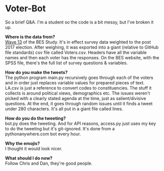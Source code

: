 # Voter-Bot

So a brief Q&A. I'm a student so the code is a bit messy, but I've broken it up.

**Where is the data from?**<br>
[Wave 13](https://www.britishelectionstudy.com/data-object/wave-13-of-the-2014-2018-british-election-study-internet-panel/) of the BES Study. It's in effect survey data weighted to the post 2017 election. After weighing, it was exported into a giant (relative to GitHub file standards) csv file called Voters.csv. Headers have all the variable names and then each voter has the responses. On the BES website, with the SPSS file, there's the full list of survey questions & variables. 

**How do you make the tweets?**<br>
The python program main.py recursively goes through each of the voters and in order just replaces variable values for prepared pieces of text. LA.csv is just a reference to convert codes to constituencies. The stuff it collects is around political views, demographics etc. The issues weren't picked with a clearly stated agenda at the time, just as salient/divisive questions. At the end, it goes through random issues until it finds a tweet under 280 characters. It's all put in a giant file called lines.

**How do you do the tweeting?**<br>
bot.py does the tweeting. And for API reasons, access.py just uses my key to do the tweeting but it's git-ignored. It's done from a pythonanywhere.com bot every hour.

**Why the emojis?**<br>
I thought it would look nicer.

**What should I do now?**<br>
Follow Chris and Dan, they're good people.
